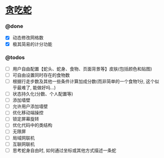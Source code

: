 # [贪吃蛇](https://xiaomingtang.github.io/canvas-snake/examples/)

### @done
- [x] 动态修改网格数
- [x] 极其简易的计分功能

### @todos
- [ ] 用户自由配置【蛇头、蛇身、食物、页面背景等】皮肤(包括颜色和贴图)
- [ ] 可自由设置同时存在的食物数
- [ ] 根据行走步数及其他一些条件计算加成分数(而非简单的一个食物1分, 这个似乎最难了, 能做好吗...)
- [ ] 状态持久化(分数、个人配置等)
- [ ] 添加墙壁
- [ ] 允许用户添加墙壁
- [ ] 优化移动端操控
- [ ] 锁定屏幕旋转
- [ ] 优化代码中的类结构
- [ ] 无限屏
- [ ] 局域网联机
- [ ] 互联网联机
- [ ] 思考蛇身自由时, 如何通过坐标或其他方式描述一条蛇
